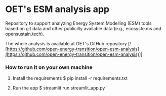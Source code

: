 # OET's ESM analysis app

Repository to support analyzing Energy System Modelling (ESM) tools based on git data and other publicilly available data (e.g., ecosyste.ms and opensustain.tech).

The whole analysis is available at OET's GitHub repository [![https://github.com/open-energy-transition/open-esm-analysis](https://github.com/open-energy-transition/open-esm-analysis)]].

### How to run it on your own machine

1. Install the requirements
   $ pip install -r requirements.txt

2. Run the app
   $ streamlit run streamlit_app.py

